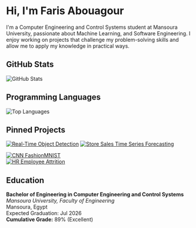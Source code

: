 # Hi, I'm Faris Abouagour

I'm a Computer Engineering and Control Systems student at Mansoura University, passionate about Machine Learning, and Software Engineering. I enjoy working on projects that challenge my problem-solving skills and allow me to apply my knowledge in practical ways.

## GitHub Stats
![GitHub Stats](https://github-readme-stats.vercel.app/api?username=faris-agour&show_icons=true&count_private=true&hide=contribs,prs)

## Programming Languages
![Top Languages](https://github-readme-stats.vercel.app/api/top-langs/?username=faris-agour&layout=compact)

## Pinned Projects
[![Real-Time Object Detection](https://github-readme-stats.vercel.app/api/pin/?username=faris-agour&repo=Real-Time-Object-Detection-for-Autonomous-Vehicles)](https://github.com/faris-agour/Real-Time-Object-Detection-for-Autonomous-Vehicles) 
[![Store Sales Time Series Forecasting](https://github-readme-stats.vercel.app/api/pin/?username=faris-agour&repo=Store-Sales-Time-Series-Forecasting)](https://github.com/faris-agour/Store-Sales-Time-Series-Forecasting)

[![CNN FashionMNIST](https://github-readme-stats.vercel.app/api/pin/?username=faris-agour&repo=CNN-FashionMNIST)](https://github.com/faris-agour/CNN-FashionMNIST)  
[![HR Employee Attrition](https://github-readme-stats.vercel.app/api/pin/?username=faris-agour&repo=HR-Employee-Attrition)](https://github.com/faris-agour/HR-Employee-Attrition)


## Education

**Bachelor of Engineering in Computer Engineering and Control Systems**  
*Mansoura University, Faculty of Engineering*  
Mansoura, Egypt  
Expected Graduation: Jul 2026  
**Cumulative Grade:** 89% (Excellent)
